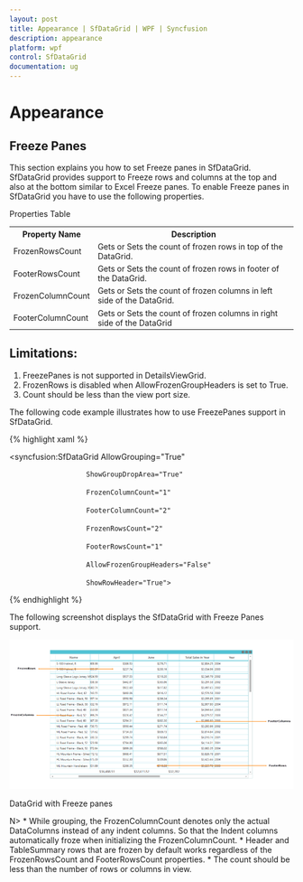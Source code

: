 ```yaml
---
layout: post
title: Appearance | SfDataGrid | WPF | Syncfusion
description: appearance
platform: wpf
control: SfDataGrid
documentation: ug
---
```


# Appearance

## Freeze Panes


This section explains you how to set Freeze panes in SfDataGrid. SfDataGrid provides support to Freeze rows and columns at the top and also at the bottom similar to Excel Freeze panes. To enable Freeze panes in SfDataGrid you have to use the following properties.

Properties Table

<table>
<tr>
<th>
Property Name</th><th>
Description</th></tr>
<tr>
<td>
FrozenRowsCount</td><td>
Gets or Sets the count of frozen rows in top of the DataGrid.</td></tr>
<tr>
<td>
FooterRowsCount</td><td>
Gets or Sets the count of frozen rows in footer of the DataGrid.</td></tr>
<tr>
<td>
FrozenColumnCount</td><td>
Gets or Sets the count of frozen columns in left side of the DataGrid.</td></tr>
<tr>
<td>
FooterColumnCount</td><td>
Gets or Sets the count of frozen columns in right side of the DataGrid</td></tr>
</table>


## Limitations:

1. FreezePanes is not supported in DetailsViewGrid.
2. FrozenRows is disabled when AllowFrozenGroupHeaders is set to True.
3. Count should be less than the view port size.

The following code example illustrates how to use FreezePanes support in SfDataGrid.



{% highlight xaml %}






<syncfusion:SfDataGrid AllowGrouping="True"

                       ShowGroupDropArea="True"

                       FrozenColumnCount="1"

                       FooterColumnCount="2"

                       FrozenRowsCount="2"

                       FooterRowsCount="1"

                       AllowFrozenGroupHeaders="False"

                       ShowRowHeader="True">


{% endhighlight %}


The following screenshot displays the SfDataGrid with Freeze Panes support.



![WPF](Features_images/Features_img173.png)


DataGrid with Freeze panes

N>  * While grouping, the FrozenColumnCount denotes only the actual DataColumns instead of any indent columns. So that the Indent columns automatically froze when initializing the FrozenColumnCount. * Header and TableSummary rows that are frozen by default works regardless of the FrozenRowsCount and FooterRowsCount properties. * The count should be less than the number of rows or columns in view.
